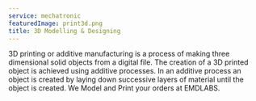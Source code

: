 ```yaml
---
service: mechatronic
featuredImage: print3d.png
title: 3D Modelling & Designing
---
```


3D printing or additive manufacturing is a process of making three dimensional solid objects from a digital file. The creation of a 3D printed object is achieved using additive processes. In an additive process an object is created by laying down successive layers of material until the object is created.
We Model and Print your orders at EMDLABS.
